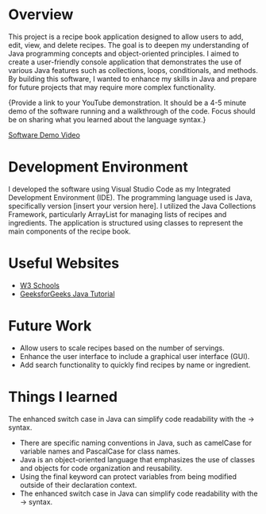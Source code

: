 # Overview

This project is a recipe book application designed to allow users to add, edit, view, and delete recipes. The goal is to deepen my understanding of Java programming concepts and object-oriented principles. I aimed to create a user-friendly console application that demonstrates the use of various Java features such as collections, loops, conditionals, and methods. By building this software, I wanted to enhance my skills in Java and prepare for future projects that may require more complex functionality.

{Provide a link to your YouTube demonstration. It should be a 4-5 minute demo of the software running and a walkthrough of the code. Focus should be on sharing what you learned about the language syntax.}

[Software Demo Video](https://youtu.be/TQo37c_CIcI)

# Development Environment

I developed the software using Visual Studio Code as my Integrated Development Environment (IDE). The programming language used is Java, specifically version [insert your version here]. I utilized the Java Collections Framework, particularly ArrayList for managing lists of recipes and ingredients. The application is structured using classes to represent the main components of the recipe book.

# Useful Websites


- [W3 Schools](https://www.w3schools.com/java/java_getstarted.asp)
- [GeeksforGeeks Java Tutorial](https://www.geeksforgeeks.org/java/)

# Future Work

- Allow users to scale recipes based on the number of servings.
- Enhance the user interface to include a graphical user interface (GUI).
- Add search functionality to quickly find recipes by name or ingredient.

# Things I learned


The enhanced switch case in Java can simplify code readability with the -> syntax.

- There are specific naming conventions in Java, such as camelCase for variable names and PascalCase for class names.
- Java is an object-oriented language that emphasizes the use of classes and objects for code organization and reusability.
- Using the final keyword can protect variables from being modified outside of their declaration context.
- The enhanced switch case in Java can simplify code readability with the -> syntax.
